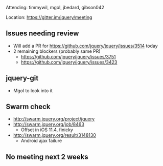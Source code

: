 Attending: timmywil, mgol, jbedard, gibson042

Location: https://gitter.im/jquery/meeting

## Issues needing review
* Will add a PR for https://github.com/jquery/jquery/issues/3514 today
* 2 remaining blockers (probably same PR)
  - https://github.com/jquery/jquery/issues/3751
  - https://github.com/jquery/jquery/issues/3423

## jquery-git
* Mgol to look into it

## Swarm check
* http://swarm.jquery.org/project/jquery 
* http://swarm.jquery.org/job/8463
  - Offset in iOS 11.4, finicky
* http://swarm.jquery.org/result/3148130
  - Android ajax failure

## No meeting next 2 weeks
